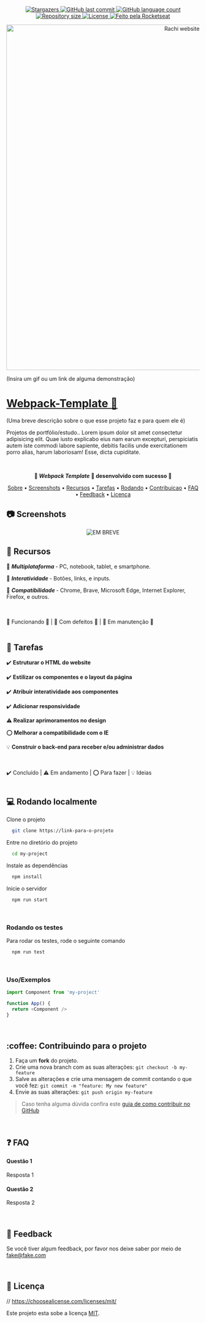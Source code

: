 <p align="center">
  <a href="https://github.com/JorgeRodrigo481516/calculadora-simples/stargazers">
    <img alt="Stargazers" src="https://img.shields.io/github/stars/JorgeRodrigo481516/calculadora-simples?style=social">
  </a>
  <a href="https://github.com/JorgeRodrigo481516/calculadora-simples/commits/main">
    <img alt="GitHub last commit" src="https://img.shields.io/github/last-commit/JorgeRodrigo481516/calculadora-simples">
  </a>
  <a href="#">
    <img alt="GitHub language count" src="https://img.shields.io/github/languages/count/JorgeRodrigo481516/calculadora-simples?color=3F71FF">
  </a>
  <a href="#">
    <img alt="Repository size" src="https://img.shields.io/github/repo-size/JorgeRodrigo481516/calculadora-simples">
  </a>
  <a href="#">
    <img alt="License" src="https://img.shields.io/badge/license-MIT-blue">
  </a>
  <a href="https://www.linkedin.com/in/jorge-rodrigo-rosario-de-almeida">
    <img alt="Feito pela Rocketseat" src="https://img.shields.io/badge/feito%20por-Jorge%20Rodrigo-1F51FF">
  </a>
</p>


<p align="center">
  <img width="900px" src="https://dev-to-uploads.s3.amazonaws.com/uploads/articles/th5xamgrr6se0x5ro4g6.png" alt="Rachi website"
</p>

	
(Insira um gif ou um link de alguma demonstração)

	
<a href="#"><h1 id="sobre"> Webpack-Template 🔗 </h1></a>
 
(Uma breve descrição sobre o que esse projeto faz e para quem ele é)

Projetos de portfólio/estudo.. Lorem ipsum dolor sit amet consectetur adipisicing elit. Quae iusto explicabo eius nam earum excepturi, perspiciatis autem iste commodi labore sapiente, debitis facilis unde exercitationem porro alias, harum laboriosam! Esse, dicta cupiditate.

	
<br>
<p align="center" color="green"><strong> 🚧 <em>Webpack Template</em> 🚀 desenvolvido com sucesso  🚧 </strong></p>


<p align="center">
 <a href="#sobre">Sobre</a> •
 <a href="#screenshots">Screenshots</a> •
 <a href="#recursos">Recursos</a> • 
 <a href="#tarefas">Tarefas</a> • 
 <a href="#instalacao">Rodando</a> • 
 <a href="#contribuicao">Contribuicao</a> • 
 <a href="#faq">FAQ</a> • 
 <a href="#feedback">Feedback</a> •
 <a href="#licenca">Licença</a>
</p>


<h2 id="screenshots"> 📷 Screenshots </h2>

<p align="center">
  <img src="https://user-images.githubusercontent.com/79382459/165197949-467ba82c-133f-4539-b4c2-fa75d7927d54.png" alt="EM BREVE"
</p>
	
<br>
<h2 id="recursos"> 🧰 Recursos </h2>

🔷 <strong><em> Multiplataforma </em></strong> - PC, notebook, tablet, e smartphone.

🔹 <strong><em> Interatividade </em></strong> - Botões, links, e inputs.

🔸 <strong><em> Compatibilidade </em></strong> - Chrome, Brave, Microsoft Edge, Internet Explorer, Firefox, e outros.


<br>
<br>
🔷 Funcionando 🔹  |  🔶 Com defeitos 🔸  |  🔺 Em manutenção 🔺
	
<br>
<br>
<h2 id="tarefas"> 📑 Tarefas </h2>

✔️ <strong> Estruturar o HTML do website </strong>

✔️ <strong> Estilizar os componentes e o layout da página </strong>

✔️ <strong> Atribuir interatividade aos componentes </strong>

✔️ <strong> Adicionar responsividade </strong>

⚠️ <strong> Realizar aprimoramentos no design </strong>

⭕ <strong> Melhorar a compatibilidade com o IE </strong>

💡 <strong> Construir o back-end para receber e/ou administrar dados </strong>

<br>
<br>
✔️ Concluído  |  ⚠️ Em andamento  |  ⭕ Para fazer  |  💡 Ideias

<br>
<br>
<h2 id="instalacao"> 💻 Rodando localmente </h2>

Clone o projeto

```bash
  git clone https://link-para-o-projeto
```

Entre no diretório do projeto

```bash
  cd my-project
```

Instale as dependências

```bash
  npm install
```

Inicie o servidor

```bash
  npm run start
```

<br>
<h3> Rodando os testes </h3>
	
Para rodar os testes, rode o seguinte comando

```bash
  npm run test
```

<br>
<h3> Uso/Exemplos </h3>

```javascript
import Component from 'my-project'

function App() {
  return <Component />
}
```

<br>
<h2 id="contribuicao"> :coffee: Contribuindo para o projeto </h2>

1. Faça um **fork** do projeto.
2. Crie uma nova branch com as suas alterações: `git checkout -b my-feature`
3. Salve as alterações e crie uma mensagem de commit contando o que você fez: `git commit -m "feature: My new feature"`
4. Envie as suas alterações: `git push origin my-feature`
> Caso tenha alguma dúvida confira este [guia de como contribuir no GitHub](https://www.dataschool.io/how-to-contribute-on-github/)

<br>
<h2 id="faq"> ❓ FAQ </h2>

#### Questão 1

Resposta 1

#### Questão 2

Resposta 2

<br>
<h2 id="feedback"> 💬 Feedback </h2>

Se você tiver algum feedback, por favor nos deixe saber por meio de fake@fake.com

<br>
<h2 id="licenca"> 📝 Licença </h2>

// https://choosealicense.com/licenses/mit/

Este projeto esta sobe a licença [MIT](./LICENSE).

